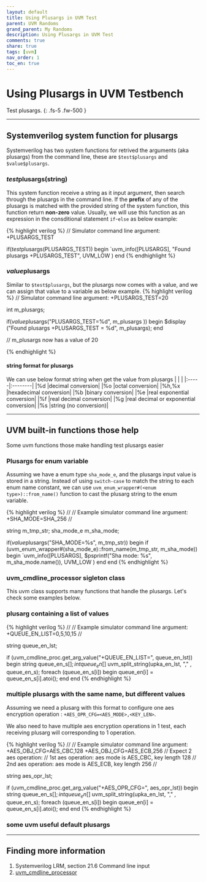 ```yaml
---
layout: default
title: Using Plusargs in UVM Test
parent: UVM Randoms
grand_parent: My Randoms
description: Using Plusargs in UVM Test
comments: true
share: true
tags: [uvm]
nav_order: 1
toc_en: true
---
```


# Using Plusargs in UVM Testbench
Test plusargs.
{: .fs-5 .fw-500 }

---
## Systemverilog system function for plusargs
Systemverilog has two system functions for retrived the arguments (aka plusargs) from the command line, these are `$test$plusargs` and `$value$plusargs`.

### $test$plusargs(string)
This system function receive a string as it input argument, then search through the plusargs in the command line. 
If the **prefix** of any of the plusargs is matched with the provided string of the system function, this function return **non-zero** value.
Usually, we will use this function as an expression in the consditional statement `if`-`else` as below example:

{% highlight verilog %}
// Simulator command line argument: +PLUSARGS_TEST

if($test$plusargs(PLUSARGS_TEST)) begin 
  `uvm_info([PLUSARGS], "Found plusargs +PLUSARGS_TEST", UVM_LOW )
end 
{% endhighlight %}

### $value$plusargs
Similar to `$test$plusargs`, but the plusargs now comes with a value, and we can assign that value to a variable as below example.
{% highlight verilog %}
// Simulator command line argument: +PLUSARGS_TEST=20

int m_plusargs;

if($value$plusargs("PLUSARGS_TEST=%d", m_plusargs )) begin 
  $display ("Found plusargs +PLUSARGS_TEST = %d", m_plusargs);
end 

// m_plusargs now has a value of 20

{% endhighlight %}

#### string format for plusargs
We can use below format string when get the value from plusargs
|      | |
|:-----|:--------|
|%d    |decimal conversion|
|%o    |octal conversion|
|%h,%x |hexadecimal conversion|
|%b    |binary conversion|
|%e    |real exponential conversion|
|%f    |real decimal conversion|
|%g    |real decimal or exponential conversion|
|%s    |string (no conversion)|


---
## UVM built-in functions those help
Some uvm functions those make handling test plusargs easier

### Plusargs for enum variable
Assuming we have a enum type `sha_mode_e`, and the plusargs input value is stored in a string. 
Instead of using `switch-case` to match the string to each enum name constant,
we can use `uvm_enum_wrapper#(<enum type>)::from_name()` function to cast the plusarg string to the enum variable.

{% highlight verilog %}
 //
 // Example simulator command line argument: +SHA_MODE=SHA_256
 //

 string     m_tmp_str;
 sha_mode_e m_sha_mode;

 if($value$plusargs("SHA_MODE=%s", m_tmp_str)) begin
    if (uvm_enum_wrapper#(sha_mode_e)::from_name(m_tmp_str, m_sha_mode)) begin
       `uvm_info([PLUSARGS], $psprintf("Sha mode: %s", m_sha_mode.name()), UVM_LOW )
    end 
 end 
{% endhighlight %}

### uvm_cmdline_processor sigleton class
This uvm class supports many functions that handle the plusargs.
Let's check some examples below.

### plusarg containing a list of values
{% highlight verilog %}
 //
 // Example simulator command line argument: +QUEUE_EN_LIST=0,5,10,15
 //

 string queue_en_lst;

 if (uvm_cmdline_proc.get_arg_value("+QUEUE_EN_LIST=", queue_en_lst)) begin
    string queue_en_s[$];
    int    queue_en[$]
    uvm_split_string(upka_en_lst, "," , queue_en_s);
    foreach (queue_en_s[i]) begin
       queue_en[i] = queue_en_s[i].atoi();
    end
 end
{% endhighlight %}


### multiple plusargs with the same name, but different values
Assuming we need a plusarg with this format to configure one aes encryption operation : `+AES_OPR_CFG=<AES_MODE>,<KEY_LEN>`.

We also need to have multiple aes encryption operations in 1 test, each receiving plusarg will corresponding to 1 operation.

{% highlight verilog %}
 //
 // Example simulator command line argument: +AES_OBJ_CFG=AES_CBC,128 +AES_OBJ_CFG=AES_ECB,256
 // Expect 2 aes operation:
 //               1st aes operation: aes mode is AES_CBC, key length 128
 //               2nd aes operation: aes mode is AES_ECB, key length 256
 //

 string aes_opr_lst;

 if (uvm_cmdline_proc.get_arg_value("+AES_OPR_CFG=", aes_opr_lst)) begin
    string queue_en_s[$];
    int    queue_en[$]
    uvm_split_string(upka_en_lst, "," , queue_en_s);
    foreach (queue_en_s[i]) begin
       queue_en[i] = queue_en_s[i].atoi();
    end
 end
{% endhighlight %}

### some uvm useful default plusargs


---
## Finding more information
1. Systemverilog LRM, section 21.6 Command line input
1. [uvm_cmdline_processor](https://verificationacademy.com/verification-methodology-reference/uvm/docs_1.2/html/files/base/uvm_cmdline_processor-svh.html)


